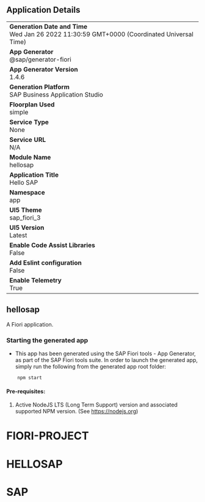 ## Application Details
|               |
| ------------- |
|**Generation Date and Time**<br>Wed Jan 26 2022 11:30:59 GMT+0000 (Coordinated Universal Time)|
|**App Generator**<br>@sap/generator-fiori|
|**App Generator Version**<br>1.4.6|
|**Generation Platform**<br>SAP Business Application Studio|
|**Floorplan Used**<br>simple|
|**Service Type**<br>None|
|**Service URL**<br>N/A
|**Module Name**<br>hellosap|
|**Application Title**<br>Hello SAP|
|**Namespace**<br>app|
|**UI5 Theme**<br>sap_fiori_3|
|**UI5 Version**<br>Latest|
|**Enable Code Assist Libraries**<br>False|
|**Add Eslint configuration**<br>False|
|**Enable Telemetry**<br>True|

## hellosap

A Fiori application.

### Starting the generated app

-   This app has been generated using the SAP Fiori tools - App Generator, as part of the SAP Fiori tools suite.  In order to launch the generated app, simply run the following from the generated app root folder:

```
    npm start
```

#### Pre-requisites:

1. Active NodeJS LTS (Long Term Support) version and associated supported NPM version.  (See https://nodejs.org)


# FIORI-PROJECT
# HELLOSAP
# SAP
